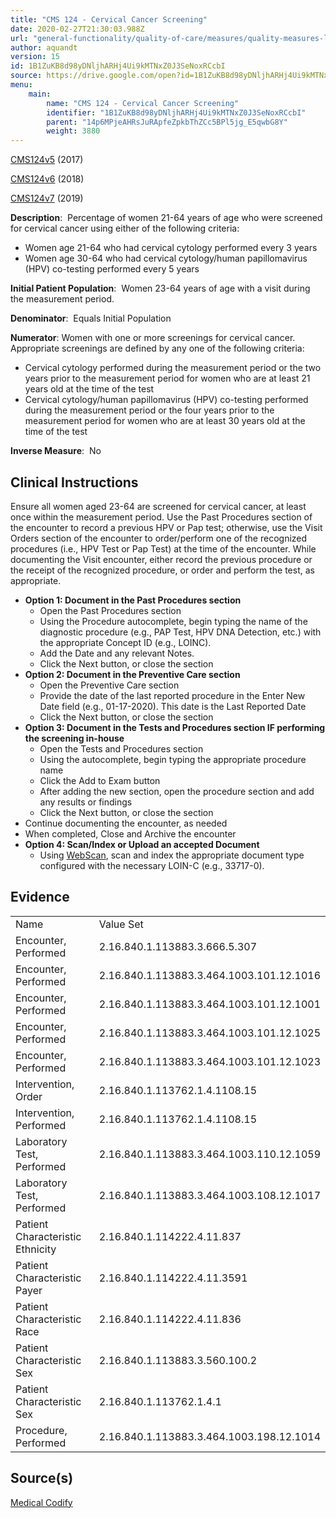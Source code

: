 ```yaml
---
title: "CMS 124 - Cervical Cancer Screening"
date: 2020-02-27T21:30:03.988Z
url: "general-functionality/quality-of-care/measures/quality-measures-list/cms-124-cervical-cancer-screeni.html"
author: aquandt
version: 15
id: 1B1ZuKB8d98yDNljhARHj4Ui9kMTNxZ0J3SeNoxRCcbI
source: https://drive.google.com/open?id=1B1ZuKB8d98yDNljhARHj4Ui9kMTNxZ0J3SeNoxRCcbI
menu:
    main:
        name: "CMS 124 - Cervical Cancer Screening"
        identifier: "1B1ZuKB8d98yDNljhARHj4Ui9kMTNxZ0J3SeNoxRCcbI"
        parent: "14p6MPjeAHRsJuRApfeZpkbThZCc5BPl5jg_E5qwbG8Y"
        weight: 3880
---
```

[CMS124v5](https://medicalcodify.com/eh/?f=layoutnouser&func&module&tabmodule&name=RXDBmain&searchterm=CMS124&showresult=CMS124v5&showresulttype=Measure) (2017)

[CMS124v6](https://medicalcodify.com/eh/?f=layoutnouser&func&module&tabmodule&name=RXDBmain&searchterm=CMS124&showresult=CMS124v6&showresulttype=Measure) (2018)

[CMS124v7](https://medicalcodify.com/eh/?f=layoutnouser&func&module&tabmodule&name=RXDBmain&searchterm=CMS124&showresult=CMS124v7&showresulttype=Measure) (2019)



**Description**:  Percentage of women 21-64 years of age who were screened for cervical cancer using either of the following criteria:

* Women age 21-64 who had cervical cytology performed every 3 years
* Women age 30-64 who had cervical cytology/human papillomavirus (HPV) co-testing performed every 5 years

**Initial Patient Population**:  Women 23-64 years of age with a visit during the measurement period.

**Denominator**:  Equals Initial Population

**Numerator**: Women with one or more screenings for cervical cancer. Appropriate screenings are defined by any one of the following criteria:

* Cervical cytology performed during the measurement period or the two years prior to the measurement period for women who are at least 21 years old at the time of the test
* Cervical cytology/human papillomavirus (HPV) co-testing performed during the measurement period or the four years prior to the measurement period for women who are at least 30 years old at the time of the test

**Inverse Measure**:  No

## Clinical Instructions

Ensure all women aged 23-64 are screened for cervical cancer, at least once within the measurement period. Use the Past Procedures section of the encounter to record a previous HPV or Pap test; otherwise, use the Visit Orders section of the encounter to order/perform one of the recognized procedures (i.e., HPV Test or Pap Test) at the time of the encounter. While documenting the Visit encounter, either record the previous procedure or the receipt of the recognized procedure, or order and perform the test, as appropriate.

* <strong>Option 1: Document in the Past Procedures section</strong>
    * Open the Past Procedures section
    * Using the Procedure autocomplete, begin typing the name of the diagnostic procedure (e.g., PAP Test, HPV DNA Detection, etc.) with the appropriate Concept ID (e.g., LOINC).
    * Add the Date and any relevant Notes.
    * Click the Next button, or close the section
* <strong>Option 2: Document in the Preventive Care section</strong>
    * Open the Preventive Care section
    * Provide the date of the last reported procedure in the Enter New Date field (e.g., 01-17-2020). This date is the Last Reported Date
    * Click the Next button, or close the section
* <strong>Option 3: Document in the Tests and Procedures section IF performing the screening in-house</strong>
    * Open the Tests and Procedures section
    * Using the autocomplete, begin typing the appropriate procedure name
    * Click the Add to Exam button
    * After adding the new section, open the procedure section and add any results or findings
    * Click the Next button, or close the section
* Continue documenting the encounter, as needed
* When completed, Close and Archive the encounter
* <strong>Option 4: Scan/Index or Upload an accepted Document</strong> 
    * Using [WebScan](../../../document-management/scanning-and-indexing.html), scan and index the appropriate document type configured with the necessary LOIN-C (e.g., 33717-0).

## Evidence

<table>
  <tr>
    <td>Name</td>
    <td>Value Set</td>
  </tr>
  <tr>
    <td>Encounter, Performed</td>
    <td>2.16.840.1.113883.3.666.5.307</td>
  </tr>
  <tr>
    <td>Encounter, Performed</td>
    <td>2.16.840.1.113883.3.464.1003.101.12.1016</td>
  </tr>
  <tr>
    <td>Encounter, Performed</td>
    <td>2.16.840.1.113883.3.464.1003.101.12.1001</td>
  </tr>
  <tr>
    <td>Encounter, Performed</td>
    <td>2.16.840.1.113883.3.464.1003.101.12.1025</td>
  </tr>
  <tr>
    <td>Encounter, Performed</td>
    <td>2.16.840.1.113883.3.464.1003.101.12.1023</td>
  </tr>
  <tr>
    <td>Intervention, Order</td>
    <td>2.16.840.1.113762.1.4.1108.15</td>
  </tr>
  <tr>
    <td>Intervention, Performed</td>
    <td>2.16.840.1.113762.1.4.1108.15</td>
  </tr>
  <tr>
    <td>Laboratory Test, Performed</td>
    <td>2.16.840.1.113883.3.464.1003.110.12.1059</td>
  </tr>
  <tr>
    <td>Laboratory Test, Performed</td>
    <td>2.16.840.1.113883.3.464.1003.108.12.1017</td>
  </tr>
  <tr>
    <td>Patient Characteristic Ethnicity</td>
    <td>2.16.840.1.114222.4.11.837</td>
  </tr>
  <tr>
    <td>Patient Characteristic Payer</td>
    <td>2.16.840.1.114222.4.11.3591</td>
  </tr>
  <tr>
    <td>Patient Characteristic Race</td>
    <td>2.16.840.1.114222.4.11.836</td>
  </tr>
  <tr>
    <td>Patient Characteristic Sex</td>
    <td>2.16.840.1.113883.3.560.100.2</td>
  </tr>
  <tr>
    <td>Patient Characteristic Sex</td>
    <td>2.16.840.1.113762.1.4.1</td>
  </tr>
  <tr>
    <td>Procedure, Performed</td>
    <td>2.16.840.1.113883.3.464.1003.198.12.1014</td>
  </tr>
</table>

## Source(s)

[Medical Codify](https://medicalcodify.com/eh/?f=layoutnouser&func&name=RXDBmain&module&tabmodule&searchterm=CMS124&Submit=Search&icd9search=0&icd10search=0&icd10pcssearch=0&snomedsearch=0&loincsearch=0&labcorpsearch=0&questsearch=0&rxnormsearch=0&hcpcssearch=0&ndcsearch=0&cvxsearch=0&vissearch=0&vssearch=0&meassearch=1&pcssearch=1&fdbsearch=1&fdbnamesearch=1&fullsearch&flowsheet)

